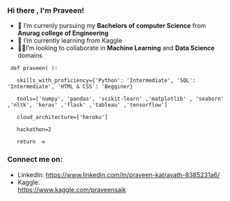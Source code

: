 ### Hi there , I'm Praveen!

*  🔭 I’m currenly pursuing my **Bachelors of computer Science** from **Anurag college of Engineering**
*  🌱 I’m currently learning from Kaggle
* 🤝🏻I’m looking to collaborate in **Machine Learning** and **Data Science** domains        

<!--  -->   

 
     def praveen( ):          

       skills_with_proficiency={'Python': 'Intermediate', 'SQL': 'Intermediate', 'HTML & CSS': 'Begginer}           
   
       tools=['numpy', 'pandas', 'scikit-learn' ,'matplotlib' , 'seaborn' ,'nltk', 'keras' ,'flask' ,'tableau' ,'tensorflow']              
   
       cloud_architecture=['heroku']          
   
       hackathon=2             
   
       return  ∞    

### Connect me on:      
 * LinkedIn: 
 https://www.linkedin.com/in/praveen-katravath-8385231a6/
 *  Kaggle:   
 https://www.kaggle.com/praveensaik
